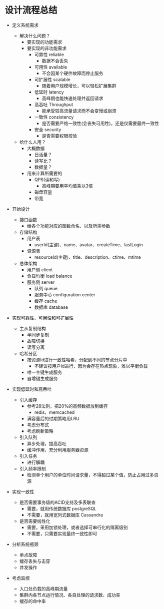 # 设计流程总结

- 定义系统需求
    - 解决什么问题？
        - 要实现的功能需求
        - 要实现的非功能需求
            - 可靠性 reliable
                - 数据不会丢失
            - 可用性 available
                - 不会因某个硬件故障而停止服务
            - 可扩展性 scalable
                - 随着用户规模增长，可以轻松扩展集群
            - 低延时 latency
                - 高峰期也能快速处理并返回请求
            - 高吞吐 Throughput
                - 能承受较高流量请求而不会变慢或崩溃
            - 一致性 consistency
                - 是否需要严格一致性(会丧失可用性)，还是仅需要最终一致性
            - 安全 security
                - 是否需要权限校验
    - 给什么人用？
        - 大概数据
            - 日活量？
            - 读写比？
            - 数据量？
        - 用来计算所需要的
            - QPS(读和写)
                - 高峰期要用平均值乘以3倍
            - 磁盘容量
            - 带宽

- 开始设计
    - 接口函数
        - 给各个功能对应的函数命名、以及所需参数
    - 存储结构
        - 用户表
            - userId(主键)、name、avatar、createTime、lastLogin
        - 资源表
            - resourceId(主键)、title、description、ctime、mtime
    - 总体架构
        - 用户侧 client
        - 负载均衡 load balance
        - 服务侧 server
            - 队列 queue
            - 服务中心 configuration center
            - 缓存 cache
            - 数据库 database

- 实现可靠性、可用性和可扩展性
    - 主从复制结构
        - 半同步复制
        - 故障切换
        - 读写分离
    - 哈希分区
        - 按资源Id进行一致性哈希，分配到不同的节点分片中
            - 不建议按用户Id进行，因为会存在热点现象，难以平衡负载
        - 唯一主键生成服务
        - 自增键生成服务

- 实现低延时和高吞吐
    - 引入缓存
        - 参考28法则，把20%的高频数据放到缓存
            - redis、memcached
        - 满容量后的过期策略用LRU
        - 考虑分布式
        - 考虑刷新策略
    - 引入队列
        - 异步处理，提高吞吐
        - 缓冲作用，充分利用服务器资源
    - 引入任务
        - 进行解耦
    - 引入频率限制
        - 检测单个用户的单位时间请求量，不得超过某个值，防止占用过多资源

- 实现一致性
    - 是否需要事务级的ACID支持及多表联查
        - 需要，就用传统数据库 postgreSQL
        - 不需要，就用宽列式数据库 Cassandra
    - 是否需要线性化
        - 需要，采用加锁处理，或者选择可串行化的隔离级别
        - 不需要，只需要实现最终一致性即可

- 分析系统瓶颈
    - 单点故障
    - 缓存丢失与击穿
    - 并发操作

- 考虑监控
    - 入口处负载的高峰期流量
    - 集群内各节点运行情况、各自处理的请求数、成功率
    - 缓存的命中率
